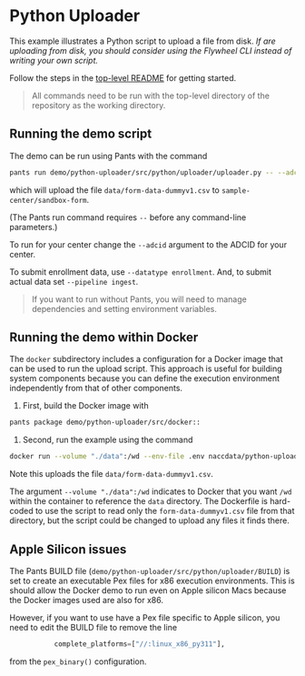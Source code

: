 # Python Uploader

This example illustrates a Python script to upload a file from disk.
*If are uploading from disk, you should consider using the Flywheel CLI instead of writing your own script.*

Follow the steps in the [top-level README](../../README.md#setting-up-demo-environment) for getting started.

> All commands need to be run with the top-level directory of the repository as the working directory.

## Running the demo script

The demo can be run using Pants with the command

```bash
pants run demo/python-uploader/src/python/uploader/uploader.py -- --adcid 0 --datatype form --pipeline sandbox data/form-data-dummyv1.csv
```

which will upload the file `data/form-data-dummyv1.csv` to `sample-center/sandbox-form`.

(The Pants run command requires `--` before any command-line parameters.)

To run for your center change the `--adcid` argument to the ADCID for your center.

To submit enrollment data, use `--datatype enrollment`.
And, to submit actual data set `--pipeline ingest`.

> If you want to run without Pants, you will need to manage dependencies and setting environment variables.

## Running the demo within Docker

The `docker` subdirectory includes a configuration for a Docker image that can be used to run the upload script.
This approach is useful for building system components because you can define the execution environment independently from that of other components.

1. First, build the Docker image with

```bash
pants package demo/python-uploader/src/docker::
```

1. Second, run the example using the command

```bash
docker run --volume "./data":/wd --env-file .env naccdata/python-uploader
```

Note this uploads the file `data/form-data-dummyv1.csv`.

The argument `--volume "./data":/wd` indicates to Docker that you want `/wd` within the container to reference the `data` directory.
The Dockerfile is hard-coded to use the script to read only the `form-data-dummyv1.csv` file from that directory, but the script could be changed to upload any files it finds there.

## Apple Silicon issues

The Pants BUILD file (`demo/python-uploader/src/python/uploader/BUILD`) is set to create an executable Pex files for x86 execution environments.
This is should allow the Docker demo to run even on Apple silicon Macs because the Docker images used are also for x86.

However, if you want to use have a Pex file specific to Apple silicon, you need to edit the BUILD file to remove the line

```python
           complete_platforms=["//:linux_x86_py311"],
```

from the `pex_binary()` configuration.

